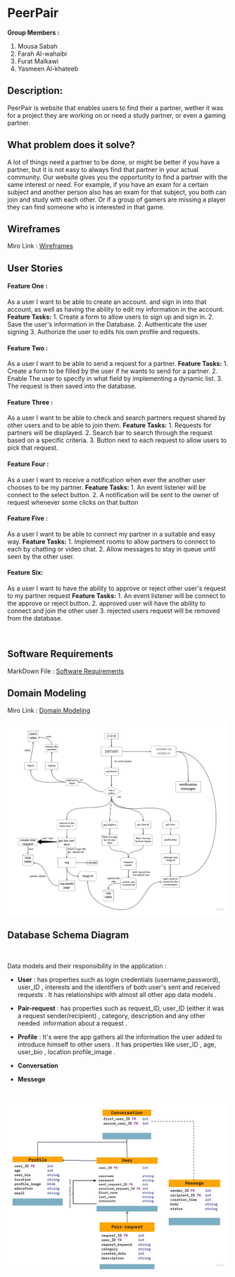 # PeerPair

**Group Members :**

1. Mousa Sabah
2. Farah Al-wahaibi
3. Furat Malkawi
4. Yasmeen Al-khateeb

## Description: 
PeerPair is website that enables users to find their a partner, wether it was for a project they are working on or need a study partner, or even a gaming partner.

## What problem does it solve?
A lot of things need a partner to be done, or might be better if you have a partner, but it is not easy to always find that partner in your actual community. Our website gives you the opportunity to find a partner with the same interest or need. For example, if you have an exam for a certain subject and another person also has an exam for that subject, you both can join and study with each other. Or if a group of gamers are missing a player they can find someone who is interested in that game.  

## Wireframes

Miro Link : [Wireframes](https://miro.com/app/board/o9J_l_aO4es=/)

## User Stories
#### **Feature One** : 
As a user I want to be able to create an account. and sign in into that account, as well as having the ability to edit my information in the account. 
    **Feature Tasks:** 
        1. Create a form to allow users to sign up and sign in. 
        2. Save the user's information in the Database.
        2. Authenticate the user signing
        3. Authorize the user to edits his own profile and requests.
#### **Feature Two** : 
As a user I want to be able to send a request for a partner. 
    **Feature Tasks:** 
        1. Create a form to be filled by the user if he wants to send for a partner.
        2. Enable The user to specify in what field by implementing a dynamic list.
        3. The request is then saved into the database.
#### **Feature Three** : 
As a user I want to be able to check and search partners request shared by other users and to be able to join them.
    **Feature Tasks:** 
        1. Requests for partners will be displayed.
        2. Search bar to search through the request based on a specific criteria. 
        3. Button next to each request to allow users to pick that request.
#### **Feature Four** : 
As a user I want to receive a notification when ever the another user chooses to be my partner.
    **Feature Tasks:** 
        1. An event listener will be connect to the select button.
        2. A notification will be sent to the owner of request whenever some clicks on that button
#### **Feature Five** : 
As a user I want to be able to connect my partner in a suitable and easy way.
    **Feature Tasks:** 
        1. Implement rooms to allow partners to connect to each by chatting or video chat.
        2. Allow messages to stay in queue until seen by the other user. 
#### **Feature Six**:
As a user I want to have the ability to approve or reject other user's request to my partner request
    **Feature Tasks:** 
        1. An event listener will be connect to the approve or reject button.
        2. approved user will have the ability to connect and join the other user
        3. rejected users request will be removed from the database.



<br>

## Software Requirements

MarkDown File : [Software Requirements](https://github.com/PeerPair/PeerPair-frontend/blob/main/markdown/requirements.md)

## Domain Modeling
Miro Link : [Domain Modeling](https://miro.com/app/board/o9J_l_m0Owo=/)

![Domain Modeling](https://github.com/PeerPair/PeerPair/blob/dev/assets/images/PeerPair.jpg?raw=true)









## Database Schema Diagram 

<br>

 Data models and their responsibility in the application :

 * **User** : has properties such as login credentials (username,password), user_ID , interests and the identifiers of both user's sent and received requests . It has relationships with almost all other app data models . 

* **Pair-request** : has properties such as request_ID, user_ID (either it was a request sender/recipient) , category, description and any other needed  information about a request .

* **Profile** : It's were the app gathers all the information the user added to introduce himself to other users . It has properties like user_ID , age, user_bio , location
profile_image .

* **Conversation** 

* **Messege** 


<br>



![db-schema](https://github.com/PeerPair/PeerPair/blob/main/assets/images/schema.jpg?raw=true)

